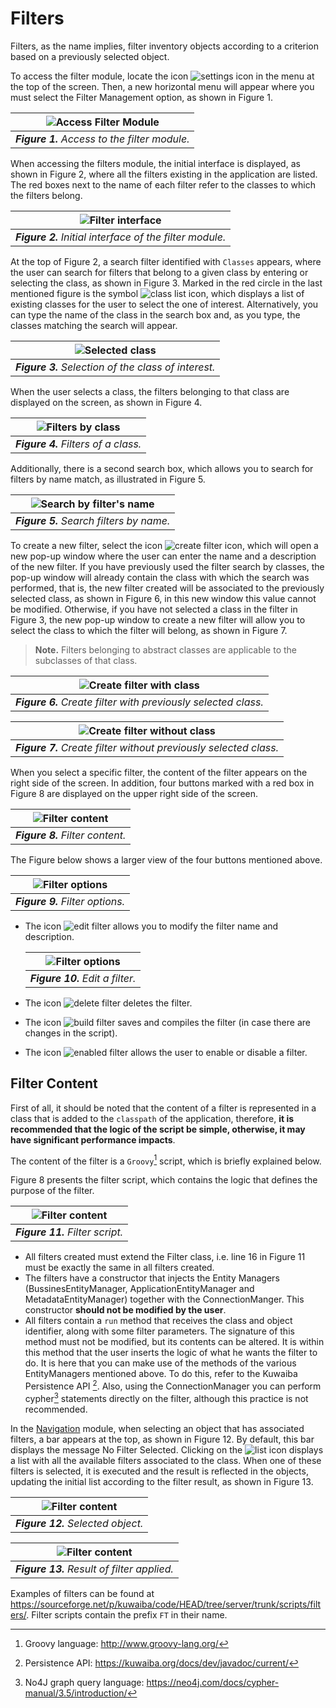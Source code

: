 # Filters

Filters, as the name implies, filter inventory objects according to a criterion based on a previously selected object.

To access the filter module, locate the icon ![settings icon](images/icons/configuration_icon.png) in the menu at the top of the screen. Then, a new horizontal menu will appear where you must select the Filter Management option, as shown in Figure 1.

| ![Access Filter Module](images/access_filter_management.png) |
| :--: |
| ***Figure 1.** Access to the filter module.* |

When accessing the filters module, the initial interface is displayed, as shown in Figure 2, where all the filters existing in the application are listed. The red boxes next to the name of each filter refer to the classes to which the filters belong.

| ![Filter interface](images/filtersUI.png) |
| :--: |
| ***Figure 2.** Initial interface of the filter module.* |

At the top of Figure 2, a search filter identified with `Classes` appears, where the user can search for filters that belong to a given class by entering or selecting the class, as shown in Figure 3. Marked in the red circle in the last mentioned figure is the symbol ![class list icon](images/icons/class_list_icon.png), which displays a list of existing classes for the user to select the one of interest. Alternatively, you can type the name of the class in the search box and, as you type, the classes matching the search will appear.

| ![Selected class](images/filter_by_class.png) |
| :--: |
| ***Figure 3.** Selection of the class of interest.* |

When the user selects a class, the filters belonging to that class are displayed on the screen, as shown in Figure 4.

| ![Filters by class](images/search_by_class.png) |
| :--: |
| ***Figure 4.** Filters of a class.* |

Additionally, there is a second search box, which allows you to search for filters by name match, as illustrated in Figure 5.

| ![Search by filter's name](images/filters_by_name.png) |
| :--: |
| ***Figure 5.** Search filters by name.* |

To create a new filter, select the icon ![create filter icon](images/icons/create_filter_icon.png), which will open a new pop-up window where the user can enter the name and a description of the new filter. If you have previously used the filter search by classes, the pop-up window will already contain the class with which the search was performed, that is, the new filter created will be associated to the previously selected class, as shown in Figure 6, in this new window this value cannot be modified. Otherwise, if you have not selected a class in the filter in Figure 3, the new pop-up window to create a new filter will allow you to select the class to which the filter will belong, as shown in Figure 7.

> **Note.** Filters belonging to abstract classes are applicable to the subclasses of that class.

| ![Create filter with class](images/create_filter_selected_class.png) |
| :--: |
| ***Figure 6.** Create filter with previously selected class.* |

| ![Create filter without class](images/create_filter_unselected_class.png) |
| :--: |
| ***Figure 7.** Create filter without previously selected class.* |

When you select a specific filter, the content of the filter appears on the right side of the screen. In addition, four buttons marked with a red box in Figure 8 are displayed on the upper right side of the screen.

| ![Filter content](images/filter_content.png) |
| :--: |
| ***Figure 8.** Filter content.* |

The Figure below shows a larger view of the four buttons mentioned above.

| ![Filter options](images/filters_menu.png) |
| :--: |
| ***Figure 9.** Filter options.* |

* The icon ![edit filter](images/icons/edit_filter_properties_icon.png) allows you to modify the filter name and description.

  | ![Filter options](images/edit_filter_properties.png) |
  | :--: |
  | ***Figure 10.** Edit a filter.* |

* The icon ![delete filter](images/icons/delete_filter_icon.png) deletes the filter.
* The icon ![build filter](images/icons/compile_filter_icon.png) saves and compiles the filter (in case there are changes in the script).
* The icon ![enabled filter](images/icons/enabled_filter_icon.png) allows the user to enable or disable a filter.

## Filter Content

First of all, it should be noted that the content of a filter is represented in a class that is added to the `classpath` of the application, therefore, **it is recommended that the logic of the script be simple, otherwise, it may have significant performance impacts**.

The content of the filter is a `Groovy`[^Groovy] script, which is briefly explained below.

Figure 8 presents the filter script, which contains the logic that defines the purpose of the filter.

| ![Filter content](images/filter_script.png) |
| :--: |
| ***Figure 11.** Filter script.* |

* All filters created must extend the Filter class, i.e. line 16 in Figure 11 must be exactly the same in all filters created.
* The filters have a constructor that injects the Entity Managers (BussinesEntityManager, ApplicationEntityManager and MetadataEntityManager) together with the ConnectionManger. This constructor **should not be modified by the user**.
* All filters contain a `run` method that receives the class and object identifier, along with some filter parameters. The signature of this method must not be modified, but its contents can be altered. It is within this method that the user inserts the logic of what he wants the filter to do. It is here that you can make use of the methods of the various EntityManagers mentioned above. To do this, refer to the Kuwaiba Persistence API [^API_Kuwaiba]. Also, using the ConnectionManager you can perform cypher[^cypher] statements directly on the filter, although this practice is not recommended.

In the [Navigation][navigation] module, when selecting an object that has associated filters, a bar appears at the top, as shown in Figure 12. By default, this bar displays the message No Filter Selected. Clicking on the ![list](images/icons/class_list_icon.png) icon displays a list with all the available filters associated to the class. When one of these filters is selected, it is executed and the result is reflected in the objects, updating the initial list according to the filter result, as shown in Figure 13.

| ![Filter content](images/filter_nav.png) |
| :--: |
| ***Figure 12.** Selected object.* |

| ![Filter content](images/filter_result.png) |
| :--: |
| ***Figure 13.** Result of filter applied.* |

Examples of filters can be found at <https://sourceforge.net/p/kuwaiba/code/HEAD/tree/server/trunk/scripts/filters/>. Filter scripts contain the prefix `FT` in their name.

[navigation]: ../../navigation/navman/index.html

[^Groovy]: Groovy language: http://www.groovy-lang.org/
[^API_Kuwaiba]: Persistence API: https://kuwaiba.org/docs/dev/javadoc/current/
[^cypher]: No4J graph query language: https://neo4j.com/docs/cypher-manual/3.5/introduction/
